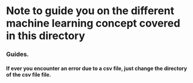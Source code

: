 # Note to guide you on the different machine learning concept covered in this directory

### Guides.

#### If ever you encounter an error due to a csv file, just change the directory of the csv file file.
